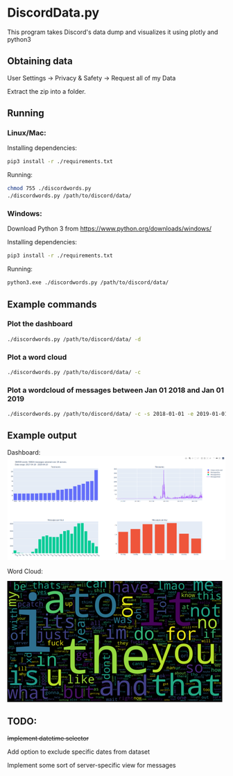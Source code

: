 # DiscordData.py
This program takes Discord's data dump and visualizes it using plotly and python3

## Obtaining data
User Settings -> Privacy & Safety -> Request all of my Data

Extract the zip into a folder.

## Running
### Linux/Mac:
Installing dependencies:
```bash
pip3 install -r ./requirements.txt
```
Running:
```bash
chmod 755 ./discordwords.py
./discordwords.py /path/to/discord/data/
```
### Windows:
Download Python 3 from https://www.python.org/downloads/windows/

Installing dependencies:
```bash
pip3 install -r ./requirements.txt
```
Running:
```bash
python3.exe ./discordwords.py /path/to/discord/data/
```

## Example commands

### Plot the dashboard
```bash
./discordwords.py /path/to/discord/data/ -d
```

### Plot a word cloud
```bash
./discordwords.py /path/to/discord/data/ -c
```

### Plot a wordcloud of messages between Jan 01 2018 and Jan 01 2019
```bash
./discordwords.py /path/to/discord/data/ -c -s 2018-01-01 -e 2019-01-01
```

## Example output
Dashboard:
![Bar Chart Output](./screenshots/dashboard.png)


Word Cloud:

![Word Cloud Output](./screenshots/wordcloud.png)


## TODO:
~~Implement datetime selector~~

Add option to exclude specific dates from dataset

Implement some sort of server-specific view for messages
